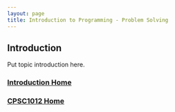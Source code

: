 ```yaml
---
layout: page
title: Introduction to Programming - Problem Solving
---
```


## Introduction
Put topic introduction here.

### [Introduction Home](01-intro-to-programming.md)
### [CPSC1012 Home](../)